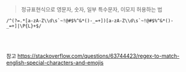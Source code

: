 > 정규표현식으로 영문자, 숫자, 일부 특수문자, 이모지 허용하는 법


```
/^(?=.*[a-zA-Z\\d\s`~!@#$%^&*()-_=+])[a-zA-Z\\d\s`~!@#$%^&*()-_=+]|\P{L}+$/
```
<br>
<br>

참고 https://stackoverflow.com/questions/63744423/regex-to-match-english-special-characters-and-emojis
